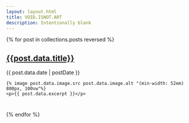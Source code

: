 ```yaml
---
layout: layout.html
title: VOID.ISNOT.ART
description: Intentionally blank
---
```



{% for post in collections.posts reversed %}
<div style="margin-bottom: 2.5rem;">
    <a href="{{post.data.page.url}}" class="post"><h2>{{post.data.title}}</h2></a>
    <time datetime="{{ post.data.date }}">{{ post.data.date | postDate }}</time>
    <br />
    
    
    {% image post.data.image.src post.data.image.alt "(min-width: 52em) 800px, 100vw"%}
    <p>{{ post.data.excerpt }}</p>
</div>
{% endfor %}